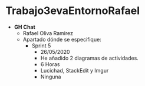 # Trabajo3evaEntornoRafael
   
  * __GH Chat__
	* Rafael Oliva Ramirez
	* Apartado dónde se especifique:
	  * Sprint 5
		* 26/05/2020
		* He añadido 2 diagramas de actividades.
		* 6 Horas
		* Lucichad, StackEdit y Imgur
		* Ninguna
